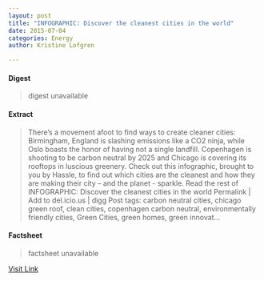 ```yaml
---
layout: post
title: "INFOGRAPHIC: Discover the cleanest cities in the world"
date: 2015-07-04
categories: Energy
author: Kristine Lofgren

---
```



#### Digest
>digest unavailable

#### Extract
>There&#8217;s a movement afoot to find ways to create cleaner cities: Birmingham, England is slashing emissions like a CO2 ninja, while Oslo boasts the honor of having not a single landfill. Copenhagen is shooting to be carbon neutral by 2025 and Chicago is covering its rooftops in luscious greenery. Check out this infographic, brought to you by Hassle, to find out which cities are the cleanest and how they are making their city &#8211; and the planet - sparkle. Read the rest of INFOGRAPHIC: Discover the cleanest cities in the world Permalink | Add to del.icio.us | digg Post tags: carbon neutral cities, chicago green roof, clean cities, copenhagen carbon neutral, environmentally friendly cities, Green Cities, green homes, green innovat...

#### Factsheet
>factsheet unavailable

[Visit Link](http://inhabitat.com/infographic-discover-the-cleanest-cities-in-the-world/)


